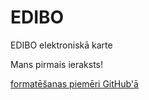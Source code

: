 # EDIBO
EDIBO elektroniskā karte

Mans pirmais ieraksts!

[formatēšanas piemēri GitHub'ā](https://help.github.com/en/github/writing-on-github/basic-writing-and-formatting-syntax)

